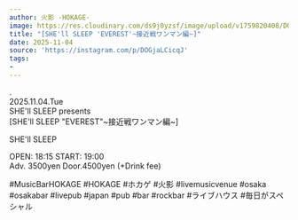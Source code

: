 ```yaml
---
author: 火影 -HOKAGE-
image: https://res.cloudinary.com/ds9j0yzsf/image/upload/v1759820408/DOGjaLCicqJ.jpg
title: "[SHE'll SLEEP 'EVEREST'~接近戦ワンマン編~]"
date: 2025-11-04
source: 'https://instagram.com/p/DOGjaLCicqJ'
tags:
- 
---
```

.<br>
2025.11.04.Tue<br>
SHE'll SLEEP presents<br>
[SHE'll SLEEP "EVEREST"~接近戦ワンマン編~]

SHE'll SLEEP

OPEN: 18:15 START: 19:00<br>
Adv. 3500yen Door.4500yen (+Drink fee)

#MusicBarHOKAGE #HOKAGE #ホカゲ #火影 #livemusicvenue #osaka #osakabar #livepub #japan #pub #bar #rockbar #ライブハウス #毎日がスペシャル